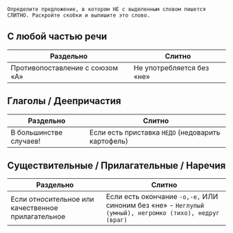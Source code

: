 ```
Определите предложение, в котором НЕ с выделенным словом пишется СЛИТНО. Раскройте скобки и выпишите это слово.
```

## C любой частью речи
| Раздельно | Слитно |
| -------- | ----- |
| Противопоставление с союзом «А» | Не употребляется без «не» |

## Глаголы / Деепричастия
| Раздельно | Слитно |
| -------- | ----- |
| В большинстве случаев! | Если есть приставка `НЕДО` (недоварить картофель) |

## Существительные / Прилагательные / Наречия
| Раздельно | Слитно |
| -------- | ----- |
| Если относительное или качественное прилагательное |  Если есть окончание `-о,-е,` ИЛИ синоним без «не» - `Неглупый (умный), негромко (тихо), недруг (враг)` |

